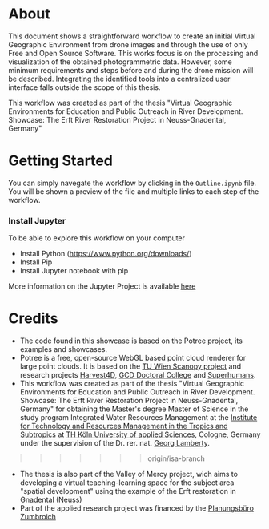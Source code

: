 # About

This document shows a straightforward workflow to create an initial Virtual Geographic Environment from drone images and through the use of only Free and Open Source Software. This works focus is on the processing and visualization of the obtained photogrammetric data. However, some minimum requirements and steps before and during the drone mission will be described. Integrating the identified tools into a centralized user interface falls outside the scope of this thesis.

This workflow was created as part of the thesis "Virtual Geographic Environments for Education and Public Outreach in River Development. Showcase: The Erft River Restoration Project in Neuss-Gnadental, Germany" 

# Getting Started

You can simply navegate the workflow by clicking in the `Outline.ipynb` file. You will be shown a preview of the file and multiple links to each step of the workflow.

### Install Jupyter 

To be able to explore this workflow on your computer 

* Install Python (https://www.python.org/downloads/)
* Install Pip
* Install Jupyter notebook with pip

More information on the Jupyter Project is available [here](https://github.com/Isaramirezca/vge-workflow/blob/isa-branch/Exchange.ipynb)


# Credits

* The code found in this showcase is based on the Potree project, its examples and showcases.
* Potree is a free, open-source WebGL based point cloud renderer for large point clouds. It is based on the [TU Wien Scanopy project](https://www.cg.tuwien.ac.at/research/projects/Scanopy/) and research projects [Harvest4D](https://harvest4d.org/), [GCD Doctoral College](https://gcd.tuwien.ac.at/) and [Superhumans](https://www.cg.tuwien.ac.at/research/projects/Superhumans/).
* This workflow was created as part of the thesis "Virtual Geographic Environments for Education and Public Outreach in River Development. Showcase: The Erft River Restoration Project in Neuss-Gnadental, Germany" for obtaining the Master's degree Master of Science in the study program Integrated Water Resources Management at the [Institute for Technology and Resources Management in the Tropics and Subtropics](https://www.tt.th-koeln.de/) at [TH Köln University of applied Sciences](https://www.th-koeln.de/), Cologne, Germany under the supervision of the Dr. rer. nat. [Georg Lamberty](https://www.th-koeln.de/personen/georg.lamberty/).
>>>>>>> origin/isa-branch
* The thesis is also part of the Valley of Mercy project, wich aims to developing a virtual teaching-learning space for the subject area "spatial development" using the example of the Erft restoration in Gnadental (Neuss)
* Part of the applied research project was financed by the [Planungsbüro Zumbroich](https://www.zumbroich.com/de/home)
